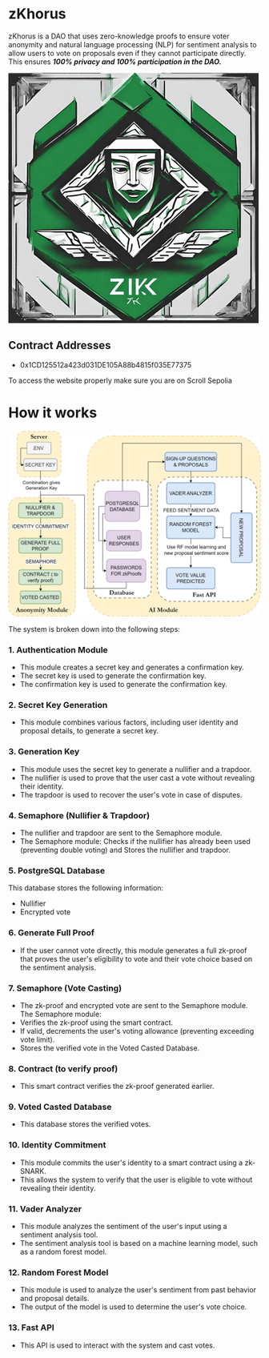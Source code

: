 # zKhorus

zKhorus is a DAO that uses zero-knowledge proofs to ensure voter anonymity and natural language processing (NLP) for sentiment analysis to allow users to vote on proposals even if they cannot participate directly. This ensures ***100% privacy and 100% participation in the DAO.***

![Logo](./assets/zKhorus-logo01.png)

## Contract Addresses
- 0x1CD125512a423d031DE105A88b4815f035E77375

To access the website properly make sure you are on Scroll Sepolia

# How it works

![Flowchart](./assets/zKhorus_Flowchart.jpg)


The system is broken down into the following steps:

### 1. Authentication Module

- This module creates a secret key and generates a confirmation key.
- The secret key is used to generate the confirmation key.
- The confirmation key is used to generate the confirmation key.

### 2. Secret Key Generation

- This module combines various factors, including user identity and proposal details, to generate a secret key.

### 3. Generation Key

- This module uses the secret key to generate a nullifier and a trapdoor.
- The nullifier is used to prove that the user cast a vote without revealing their identity.
- The trapdoor is used to recover the user's vote in case of disputes.

### 4. Semaphore (Nullifier & Trapdoor)

- The nullifier and trapdoor are sent to the Semaphore module.
- The Semaphore module: Checks if the nullifier has already been used (preventing double voting) and Stores the nullifier and trapdoor.

### 5. PostgreSQL Database
This database stores the following information:
- Nullifier
- Encrypted vote

### 6. Generate Full Proof
- If the user cannot vote directly, this module generates a full zk-proof that proves the user's eligibility to vote and their vote choice based on the sentiment analysis. 
### 7. Semaphore (Vote Casting)

- The zk-proof and encrypted vote are sent to the Semaphore module.
The Semaphore module:
- Verifies the zk-proof using the smart contract.
- If valid, decrements the user's voting allowance (preventing exceeding vote limit).
- Stores the verified vote in the Voted Casted Database.

### 8. Contract (to verify proof)

- This smart contract verifies the zk-proof generated earlier.

### 9. Voted Casted Database

- This database stores the verified votes.

### 10. Identity Commitment

- This module commits the user's identity to a smart contract using a zk-SNARK.
- This allows the system to verify that the user is eligible to vote without revealing their identity.

### 11. Vader Analyzer

- This module analyzes the sentiment of the user's input using a sentiment analysis tool.
- The sentiment analysis tool is based on a machine learning model, such as a random forest model.
  
### 12. Random Forest Model

- This module is used to analyze the user's sentiment from past behavior and proposal details.
- The output of the model is used to determine the user's vote choice.

### 13. Fast API

- This API is used to interact with the system and cast votes.
